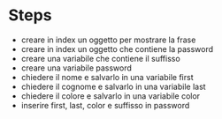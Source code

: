 # Steps

- creare in index un oggetto per mostrare la frase
- creare in index un oggetto che contiene la password
- creare una variabile che contiene il suffisso
- creare una variabile password
- chiedere il nome e salvarlo in una variabile first
- chiedere il cognome e salvarlo in una variabile last
- chiedere il colore e salvarlo in una variabile color
- inserire first, last, color e suffisso in password
